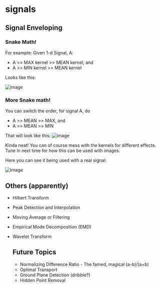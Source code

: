 # signals

## Signal Enveloping

### Snake Math!
For example:
Given 1-d Signal, A:
- A >> MAX kernel >> MEAN kernel,  and 
- A >> MIN kernel >> MEAN kernel

Looks like this:

![image](https://github.com/kkmcgg/signals/assets/36888812/a380e021-f00f-4b65-9325-293277c57e3d)

### More Snake math!

You can switch the order, for signal A, do
- A >> MEAN >> MAX, and
- A >> MEAN >> MIN

That will look like this:
![image](https://github.com/kkmcgg/signals/assets/36888812/53d2da7f-5c0e-4a93-b5f1-ad606d2b5ac2)

Kinda neat! 
You can of course mess with the kernels for different effects. Tune in next time for how this can be used with images. 

Here you can see it being used with a real signal:

![image](https://github.com/kkmcgg/signals/assets/36888812/d8cebfa4-e30c-4fea-83af-5ddda0ffee27)

## Others (apparently)
- Hilbert Transform
- Peak Detection and Interpolation
- Moving Average or Filtering
- Empirical Mode Decomposition (EMD)
- Wavelet Transform

  ## Future Topics
  - Normalizing Difference Ratio - The famed, magical (a-b)/(a+b)
  - Optimal Transport
  - Ground Plane Detection (dribble?)
  - Hidden Point Removal 
